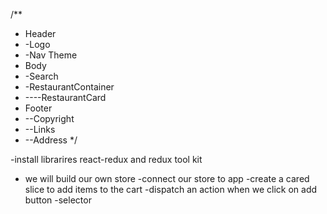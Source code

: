 
/**
 * Header
 * -Logo
 * -Nav Theme
 * Body
 * -Search
 * -RestaurantContainer
 * ----RestaurantCard
 * Footer
 * --Copyright
 * --Links
 * --Address
 */

 <!-- Redux -->
 -install librarires react-redux and redux tool kit 
 - we will build our own store
 -connect our store to app
 -create a cared slice to add items to the cart
 -dispatch an action when we click on add button
 -selector